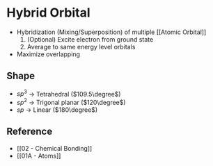 # Hybrid Orbital

- Hybridization (Mixing/Superposition) of multiple [[Atomic Orbital]]
	1. (Optional) Excite electron from ground state
	2. Average to same energy level orbitals
- Maximize overlapping

## Shape

- $sp^3$ → Tetrahedral ($109.5\degree$)
- $sp^2$ → Trigonal planar ($120\degree$)
- $sp$ → Linear ($180\degree$)

## Reference

- [[02 - Chemical Bonding]]
- [[01A - Atoms]]
